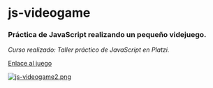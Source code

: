 # js-videogame
### Práctica de JavaScript realizando un pequeño videjuego. 

*Curso realizado: Taller práctico de JavaScript en Platzi.*

[Enlace al juego](https://prilizabeth.github.io/js-videogame/)

[![js-videogame2.png](https://i.postimg.cc/LscV5xtf/js-videogame2.png)](https://postimg.cc/JyQXdcd4)